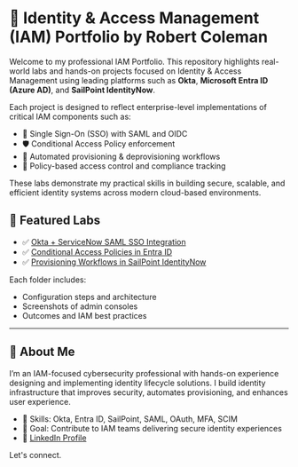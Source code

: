 # 🔐 Identity & Access Management (IAM) Portfolio by Robert Coleman

Welcome to my professional IAM Portfolio. This repository highlights real-world labs and hands-on projects focused on Identity & Access Management using leading platforms such as **Okta**, **Microsoft Entra ID (Azure AD)**, and **SailPoint IdentityNow**.

Each project is designed to reflect enterprise-level implementations of critical IAM components such as:
- 🔐 Single Sign-On (SSO) with SAML and OIDC
- 🛡️ Conditional Access Policy enforcement
- 🔄 Automated provisioning & deprovisioning workflows
- 📜 Policy-based access control and compliance tracking

These labs demonstrate my practical skills in building secure, scalable, and efficient identity systems across modern cloud-based environments.

## 🧪 Featured Labs

- ✅ [Okta + ServiceNow SAML SSO Integration](./Okta-ServiceNow-SSO)
- ✅ [Conditional Access Policies in Entra ID](./EntraID-ConditionalAccess)
- ✅ [Provisioning Workflows in SailPoint IdentityNow](./SailPoint-Provisioning)

Each folder includes:
- Configuration steps and architecture
- Screenshots of admin consoles
- Outcomes and IAM best practices

---

## 📇 About Me
I’m an IAM-focused cybersecurity professional with hands-on experience designing and implementing identity lifecycle solutions. I build identity infrastructure that improves security, automates provisioning, and enhances user experience.

- 🧠 Skills: Okta, Entra ID, SailPoint, SAML, OAuth, MFA, SCIM
- 🎯 Goal: Contribute to IAM teams delivering secure identity experiences
- 🔗 [LinkedIn Profile](https://www.linkedin.com/in/roberthcoleman)

Let's connect.
